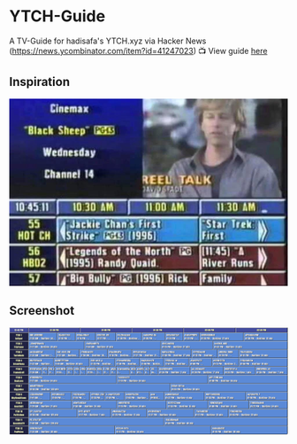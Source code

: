 # YTCH-Guide
A TV-Guide for hadisafa's YTCH.xyz via Hacker News (https://news.ycombinator.com/item?id=41247023)
📺 View guide [here](https://git.jonathanbobrow.com/YTCH-Guide/)

## Inspiration
![tv-guide](https://github.com/jbobrow/YTCH-Guide/blob/main/tv-guide-example.jpg)

## Screenshot
![screenshot](https://github.com/jbobrow/YTCH-Guide/blob/main/YTCH-Guide-Screenshot.png)
